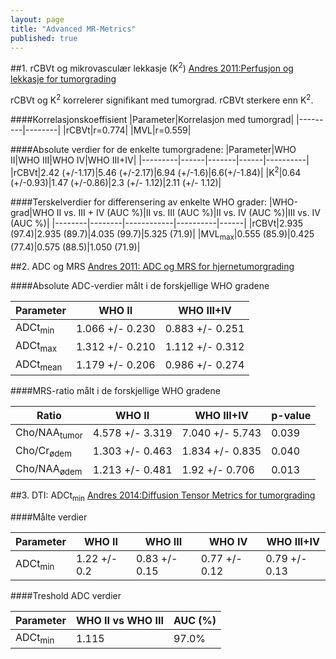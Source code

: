 ```yaml
---
layout: page
title: "Advanced MR-Metrics"
published: true
---
```


##1. rCBVt og mikrovasculær lekkasje (K<sup>2</sup>)
[Andres 2011:Perfusjon og lekkasje for tumorgrading](http://www.ncbi.nlm.nih.gov/pubmed/20857284)

rCBVt og K<sup>2</sup> korrelerer signifikant med tumorgrad. rCBVt sterkere enn K<sup>2</sup>. 

####Korrelasjonskoeffisient 
|Parameter|Korrelasjon med tumorgrad|
|---------|--------|
|rCBVt|r=0.774|
|MVL|r=0.559|


    
####Absolute verdier for de enkelte tumorgradene:
|Parameter|WHO II|WHO III|WHO IV|WHO III+IV|
|---------|------|-------|------|----------|
|rCBVt|2.42 (+/-1.17)|5.46 (+/-2.17)|6.94 (+/-1.6)|6.6(+/-1.84)|
|K<sup>2</sup>|0.64 (+/-0.93)|1.47 (+/-0.86)|2.3 (+/- 1.12)|2.11 (+/- 1.12)|



####Terskelverdier for differensering av enkelte WHO grader:
|WHO-grad|WHO II vs. III + IV (AUC %)|II vs. III (AUC %)|II vs. IV (AUC %)|III vs. IV (AUC %)|
|--------|--------|------------|----------|------|
|rCBVt|2.935 (97.4)|2.935 (89.7)|4.035 (99.7)|5.325 (71.9)|
|MVL<sub>max</sub>|0.555 (85.9)|0.425 (77.4)|0.575 (88.5)|1.050 (71.9)|

##2. ADC og MRS
[Andres 2011: ADC og MRS for hjernetumorgrading](http://www.ncbi.nlm.nih.gov/pubmed/20708868)

####Absolute ADC-verdier målt i de forskjellige WHO gradene

|Parameter|WHO II|WHO III+IV|
|---------|------|----------|
|ADCt<sub>min</sub>|1.066 +/- 0.230|0.883 +/- 0.251|
|ADCt<sub>max</sub>|1.312 +/- 0.210|1.112 +/- 0.312|
|ADCt<sub>mean</sub>|1.179 +/- 0.206|0.986 +/- 0.274|

####MRS-ratio målt i de forskjellige WHO gradene

|Ratio|WHO II|WHO III+IV|p-value|
|-----|------|----------|-------|
|Cho/NAA<sub>tumor</sub>|4.578 +/- 3.319|7.040 +/- 5.743|0.039|
|Cho/Cr<sub>ødem</sub>|1.303 +/- 0.463|1.834 +/- 0.835|0.040|
|Cho/NAA<sub>ødem</sub>|1.213 +/- 0.481|1.92 +/- 0.706|0.013|

##3. DTI: ADCt<sub>min</sub>
[Andres 2014:Diffusion Tensor Metrics for tumorgrading](http://www.ncbi.nlm.nih.gov/pubmed/24457139)

####Målte verdier

|Parameter|WHO II|WHO III|WHO IV|WHO III+IV|
|---------|------|-------|------|----------|
|ADCt<sub>min</sub>|1.22 +/- 0.2|0.83 +/- 0.15|0.77 +/- 0.12|0.79 +/- 0.13|

####Treshold ADC verdier

|Parameter|WHO II vs WHO III|AUC (%)|
|---------|-----------------|-------|
|ADCt<sub>min</sub>|1.115|97.0%|